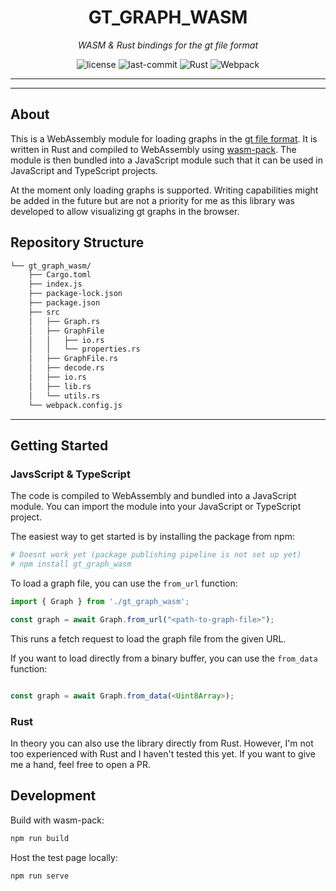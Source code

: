 <p align="center">
    <h1 align="center">GT_GRAPH_WASM</h1>
</p>
<p align="center">
    <em>WASM & Rust bindings for the gt file format</em>
</p>
<p align="center">
	<img src="https://img.shields.io/github/license/semohr/gt_graph_wasm?style=flat&color=0080ff" alt="license">
	<img src="https://img.shields.io/github/last-commit/semohr/gt_graph_wasm?style=flat&color=0080ff" alt="last-commit">
	<img src="https://img.shields.io/badge/Rust-000000.svg?style=flat&logo=Rust&logoColor=white" alt="Rust">
	<img src="https://img.shields.io/badge/Webpack-8DD6F9.svg?style=flat&logo=Webpack&logoColor=black" alt="Webpack">
<p>

<hr>

---
## About

This is a WebAssembly module for loading graphs in the [gt file format](https://graph-tool.skewed.de/static/doc/gt_format.html). It is written in Rust and compiled to WebAssembly using [wasm-pack](https://rustwasm.github.io/wasm-pack/installer/). The module is then bundled into a JavaScript module such that it can be used in JavaScript and TypeScript projects.

At the moment only loading graphs is supported. Writing capabilities might be added in the future but are not a priority for me as this library was developed to allow visualizing gt graphs in the browser.


##  Repository Structure

```sh
└── gt_graph_wasm/
    ├── Cargo.toml
    ├── index.js
    ├── package-lock.json
    ├── package.json
    ├── src
    │   ├── Graph.rs
    │   ├── GraphFile
    │   │   ├── io.rs
    │   │   └── properties.rs
    │   ├── GraphFile.rs
    │   ├── decode.rs
    │   ├── io.rs
    │   ├── lib.rs
    │   └── utils.rs
    └── webpack.config.js
```

---

##  Getting Started


### JavsScript & TypeScript

The code is compiled to WebAssembly and bundled into a JavaScript module. You can import the module into your JavaScript or TypeScript project.


The easiest way to get started is by installing the package from npm:

```sh
# Doesnt work yet (package publishing pipeline is not set up yet)
# npm install gt_graph_wasm 
```

To load a graph file, you can use the `from_url` function:

```js
import { Graph } from './gt_graph_wasm';

const graph = await Graph.from_url("<path-to-graph-file>");

```

This runs a fetch request to load the graph file from the given URL.


If you want to load directly from a binary buffer, you can use the `from_data` function:

```js

const graph = await Graph.from_data(<Uint8Array>);

```


### Rust

In theory you can also use the library directly from Rust. However, I'm not too experienced with Rust and I haven't tested this yet. If you want to give me a hand, feel free to open a PR.


## Development

Build with wasm-pack:

```sh
npm run build
```

Host the test page locally:

```sh
npm run serve
```
